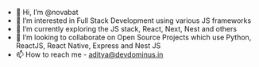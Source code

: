 - 👋 Hi, I’m @novabat
- 👀 I’m interested in Full Stack Development using various JS frameworks
- 🌱 I’m currently exploring the JS stack, React, Next, Nest and others
- 💞️ I’m looking to collaborate on Open Source Projects which use Python, ReactJS, React Native, Express and Nest JS
- 📫 How to reach me - aditya@devdominus.in

